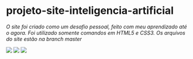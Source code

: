 # projeto-site-inteligencia-artificial

*O site foi criado como um desafio pessoal, feito com meu aprendizado até o agora.
Foi utilizado somente comandos em HTML5 e CSS3.
Os arquivos do site estão na branch master*

<div aling="center">
    <img src="https://user-images.githubusercontent.com/130923989/232886243-aa744bb4-0d28-4306-8a1b-034d60505efd.jpeg">
    <img src="https://user-images.githubusercontent.com/130923989/232886228-27ee43fd-4373-4b58-b280-9257d8f85644.jpeg">
    <img src="https://user-images.githubusercontent.com/130923989/232886238-e15fb06e-61bd-4aa4-abd9-e4d9fdf1074a.jpeg">
</div>
